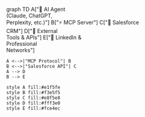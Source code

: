 graph TD
    A["🤖 AI Agent<br/>(Claude, ChatGPT,<br/>Perplexity, etc.)"] 
    B["⚡ MCP Server"]
    C["🏢 Salesforce<br/>CRM"]
    D["🔧 External<br/>Tools & APIs"]
    E["💼 LinkedIn &<br/>Professional<br/>Networks"]
    
    A <-->|"MCP Protocol"| B
    B <-->|"Salesforce API"| C
    A --> D
    B --> E
    
    style A fill:#e1f5fe
    style B fill:#f3e5f5
    style C fill:#e8f5e8
    style D fill:#fff3e0
    style E fill:#fce4ec
